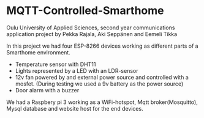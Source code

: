 # MQTT-Controlled-Smarthome
Oulu University of Applied Sciences, second year communications application project by Pekka Rajala, Aki Seppänen and Eemeli Tikka

In this project we had four ESP-8266 devices working as different parts of a Smarthome environment. 
- Temperature sensor with DHT11
- Lights represented by a LED with an LDR-sensor
- 12v fan powered by and external power source and controlled with a mosfet. (During testing we used a 9v battery as the power source)
- Door alarm with a buzzer

We had a Raspbery pi 3 working as a WiFi-hotspot, Mqtt broker(Mosquitto), Mysql database and website host for the end devices.
